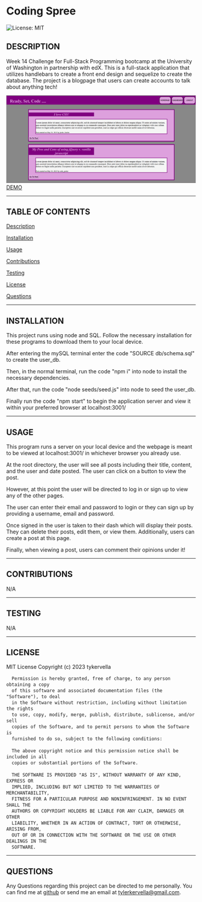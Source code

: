 # Coding Spree

![License: MIT](https://img.shields.io/badge/License-MIT-yellow.svg)

## DESCRIPTION 

Week 14 Challenge for Full-Stack Programming bootcamp at the University of Washington in partnership with edX. This is a full-stack application that utilizes handlebars to create a front end design and sequelize to create the database. The project is a blogpage that users can create accounts to talk about anything tech! 

![Preview of webpage](./public/preview.png)
[DEMO](https://www.loom.com/share/291ec7c84a6340d8849d9da4b94ef77f)


---


## TABLE OF CONTENTS 

[Description](#description)

[Installation](#installation)

[Usage](#usage)

[Contributions](#contributions)

[Testing](#testing)

[License](#license) 

[Questions](#questions)


---


## INSTALLATION 

This project runs using node and SQL. Follow the necessary installation for these programs to download them to your local device. 

After entering the mySQL terminal enter the code "SOURCE db/schema.sql" to create the user_db. 

Then, in the normal terminal, run the code "npm i" into node to install the necessary dependencies.

After that, run the code "node seeds/seed.js" into node to seed the user_db.

Finally run the code "npm start" to begin the application server and view it within your preferred browser at localhost:3001/


---


## USAGE

This program runs a server on your local device and the webpage is meant to be viewed at localhost:3001/ in whichever browser you already use. 

At the root directory, the user will see all posts including their title, content, and the user and date posted. The user can click on a button to view the post.

However, at this point the user will be directed to log in or sign up to view any of the other pages. 

The user can enter their email and password to login or they can sign up by providing a username, email and password.

Once signed in the user is taken to their dash which will display their posts. They can delete their posts, edit them, or view them. Additionally, users can create a post at this page. 

Finally, when viewing a post, users can comment their opinions under it!

---


## CONTRIBUTIONS

N/A


---


## TESTING


N/A


---


## LICENSE 

MIT License
      Copyright (c) 2023 tykervella
      
      Permission is hereby granted, free of charge, to any person obtaining a copy
      of this software and associated documentation files (the "Software"), to deal
      in the Software without restriction, including without limitation the rights
      to use, copy, modify, merge, publish, distribute, sublicense, and/or sell
      copies of the Software, and to permit persons to whom the Software is
      furnished to do so, subject to the following conditions:
      
      The above copyright notice and this permission notice shall be included in all
      copies or substantial portions of the Software.
      
      THE SOFTWARE IS PROVIDED "AS IS", WITHOUT WARRANTY OF ANY KIND, EXPRESS OR
      IMPLIED, INCLUDING BUT NOT LIMITED TO THE WARRANTIES OF MERCHANTABILITY,
      FITNESS FOR A PARTICULAR PURPOSE AND NONINFRINGEMENT. IN NO EVENT SHALL THE
      AUTHORS OR COPYRIGHT HOLDERS BE LIABLE FOR ANY CLAIM, DAMAGES OR OTHER
      LIABILITY, WHETHER IN AN ACTION OF CONTRACT, TORT OR OTHERWISE, ARISING FROM,
      OUT OF OR IN CONNECTION WITH THE SOFTWARE OR THE USE OR OTHER DEALINGS IN THE
      SOFTWARE.
   

--- 


## QUESTIONS


Any Questions regarding this project can be directed to me personally. You can find me at [github](https://github.com/tykervella) or send me an email at tylerkervella@gmail.com.